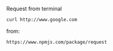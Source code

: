 Request from terminal
```bash
curl http://www.google.com
```
from:
```
https://www.npmjs.com/package/request
```

